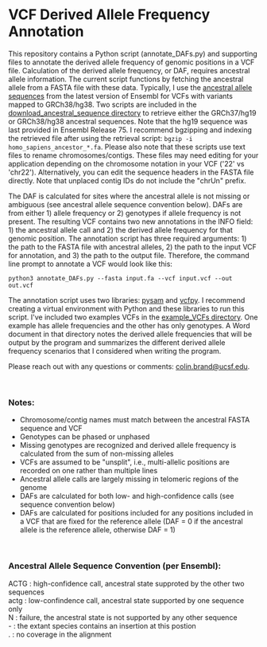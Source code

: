 # VCF Derived Allele Frequency Annotation
This repository contains a Python script (annotate_DAFs.py) and supporting files to annotate the derived allele frequency of genomic positions in a VCF file. Calculation of the derived allele frequency, or DAF, requires ancestral allele information. The current script functions by fetching the ancestral allele from a FASTA file with these data. Typically, I use the [ancestral allele sequences](http://www.ensembl.org/info/genome/compara/ancestral_sequences.html) from the latest version of Ensembl for VCFs with variants mapped to GRCh38/hg38. Two scripts are included in the [download_ancestral_sequence directory](https://github.com/brandcm/VCF_derived_allele_frequency_annotation/blob/main/download_ancestral_sequence) to retrieve either the GRCh37/hg19 or GRCh38/hg38 ancestral sequences. Note that the hg19 sequence was last provided in Ensembl Release 75. I recommend bgzipping and indexing the retrieved file after using the retrieval script: `bgzip -i homo_sapiens_ancestor_*.fa`. Please also note that these scripts use text files to rename chromosomes/contigs. These files may need editing for your application depending on the chromosome notation in your VCF ('22' vs 'chr22'). Alternatively, you can edit the sequence headers in the FASTA file directly. Note that unplaced contig IDs do not include the "chrUn" prefix.

The DAF is calculated for sites where the ancestral allele is not missing or ambiguous (see ancestral allele sequence convention below). DAFs are from either 1) allele frequency or 2) genotypes if allele frequency is not present. The resulting VCF contains two new annotations in the INFO field: 1) the ancestral allele call and 2) the derived allele frequency for that genomic position. The annotation script has three required arguments: 1) the path to the FASTA file with ancestral alleles, 2) the path to the input VCF for annotation, and 3) the path to the output file. Therefore, the command line prompt to annotate a VCF would look like this:

```
python3 annotate_DAFs.py --fasta input.fa --vcf input.vcf --out out.vcf
```

The annotation script uses two libraries: [pysam](https://pysam.readthedocs.io/en/latest/api.html) and [vcfpy](https://vcfpy.readthedocs.io/en/stable/). I recommend creating a virtual environment with Python and these libraries to run this script. I've included two examples VCFs in the [example_VCFs directory](https://github.com/brandcm/VCF_derived_allele_frequency_annotation/tree/main/example_VCFs). One example has allele frequencies and the other has only genotypes. A Word document in that directory notes the derived allele frequencies that will be output by the program and summarizes the different derived allele frequency scenarios that I considered when writing the program.

Please reach out with any questions or comments: colin.brand@ucsf.edu.

&nbsp;

### Notes:
- Chromosome/contig names must match between the ancestral FASTA sequence and VCF
- Genotypes can be phased or unphased
- Missing genotypes are recognized and derived allele frequency is calculated from the sum of non-missing alleles
- VCFs are assumed to be "unsplit", i.e., multi-allelic positions are recorded on one rather than multiple lines
- Ancestral allele calls are largely missing in telomeric regions of the genome
- DAFs are calculated for both low- and high-confidence calls (see sequence convention below)
- DAFs are calculated for positions included for any positions included in a VCF that are fixed for the reference allele (DAF = 0 if the ancestral allele is the reference allele, otherwise DAF = 1)

&nbsp;

### Ancestral Allele Sequence Convention (per Ensembl):  
ACTG : high-confidence call, ancestral state supproted by the other two sequences  
actg : low-confindence call, ancestral state supported by one sequence only  
N    : failure, the ancestral state is not supported by any other sequence  
\-    : the extant species contains an insertion at this postion  
.    : no coverage in the alignment